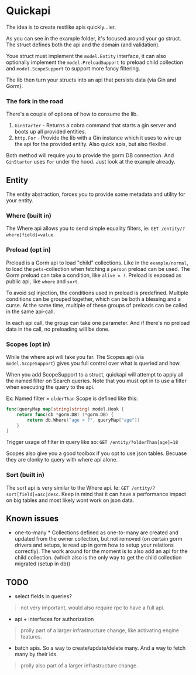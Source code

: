# Quickapi

The idea is to create restlike apis quickly...ier.

As you can see in the example folder, it's focused around your go struct. The struct defines both the api and the domain (and validation). 

Youe struct must implement the `model.Entity` interface, it can also optionally implement the `model.PreloadSupport` to preload child collection and `model.ScopeSupport` to support more fancy filtering.

The lib then turn your structs into an api that persists data (via Gin and Gorm).

### The fork in the road

There's a couple of options of how to consume the lib.

1. `GinStarter` - Returns a cobra command that starts a gin server and boots up all provided entities.
2. `http.For` - Provide the lib with a Gin instance which it uses to wire up the api for the provided entity. Also quick apis, but also flexibel.

Both method will require you to provide the gorm.DB connection. And `GinStarter` uses `For` under the hood. Just look at the example already.

## Entity

The entity abstraction, forces you to provide some metadata and utility for your entity.

### Where (built in)

The Where api allows you to send simple equality filters, ie: `GET /entity/?where[field]=value`.

### Preload (opt in)

Preload is a Gorm api to load "child" collections. Like in the `example/normal`, to load the `pets`-collection when fetching a `person` preload can be used. The Gorm preload can take a condition, like `alive = ?`. Preload is exposed as public api, like `where` and `sort`.

To avoid sql injection, the conditions used in preload is predefined. Multiple conditions can be grouped together, which can be both a blessing and a curse. At the same time, multiple of these groups of preloads can be called in the same api-call.

In each api call, the group can take one parameter. And if there's no preload data in the call, no preloading will be done.

### Scopes (opt in)

While the where api will take you far. The Scopes api (via `model.ScopeSupport`) gives you full control over what is queried and how.

When you add ScopeSupport to a struct, quickapi will attempt to apply all the named filter on Search queries. Note that you must opt in to use a filter when executing the query to the api.

Ex:
Named filter = `olderThan`
Scope is defined like this:
```go
func(queryMap map[string]string) model.Hook {
    return func(db *gorm.DB) (*gorm.DB) {
        return db.Where("age > ?", queryMap["age"])
    }
}
```

Trigger usage of filter in query like so:
`GET /entity/?olderThan[age]=18`

Scopes also give you a good toolbox if you opt to use json tables. Becuase they are clonky to query with where api alone.

### Sort (built in)

The sort api is very similar to the Where api. Ie: `GET /entity/?sort[field]=asc|desc`. Keep in mind that it can have a performance impact on big tables and most likely wont work on json data.

## Known issues

 * one-to-many *
 Collections defined as one-to-many are created and updated from the owner collection, but not removed (on certain gorm drivers and setups, ie read up in gorm how to setup your relations correctly). The work around for the moment is to also add an api for the child collection. (which also is the only way to get the child collection migrated (setup in db))

 ## TODO
 
* select fields in queries?
> not very important, would also require rpc to have a full api.
* api + interfaces for authorization
> prolly part of a larger infrastructure change, like activating engine features.
* batch apis. So a way to create/update/delete many. And a way to fetch many by their ids.
> prolly also part of a larger infrastructure change.
